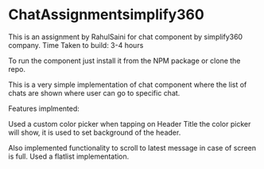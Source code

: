 # ChatAssignmentsimplify360

This is an assignment by RahulSaini for chat component by simplify360 company.
Time Taken to build: 3-4 hours

To run the component just install it from the NPM package or clone the repo.

This is a very simple implementation of chat component where the list of chats are shown where user can go to specific chat.

Features implmented:

Used a custom color picker when tapping on Header Title the color picker will show, it is used to set background of the header.

Also implemented functionality to scroll to latest message in case of screen is full. 
Used a flatlist implementation.
 
